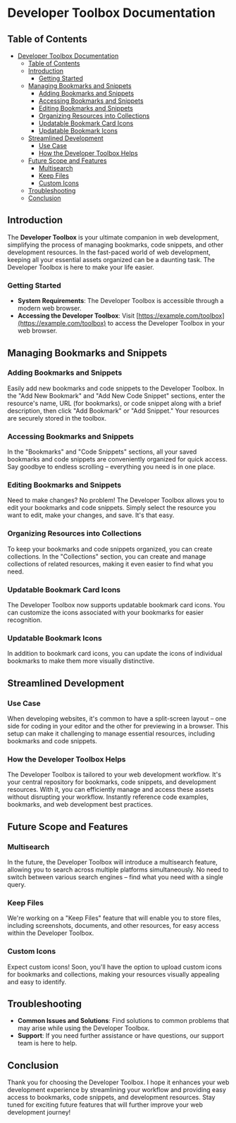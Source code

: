# Developer Toolbox Documentation

## Table of Contents

- [Developer Toolbox Documentation](#developer-toolbox-documentation)
  - [Table of Contents](#table-of-contents)
  - [Introduction](#introduction)
    - [Getting Started](#getting-started)
  - [Managing Bookmarks and Snippets](#managing-bookmarks-and-snippets)
    - [Adding Bookmarks and Snippets](#adding-bookmarks-and-snippets)
    - [Accessing Bookmarks and Snippets](#accessing-bookmarks-and-snippets)
    - [Editing Bookmarks and Snippets](#editing-bookmarks-and-snippets)
    - [Organizing Resources into Collections](#organizing-resources-into-collections)
    - [Updatable Bookmark Card Icons](#updatable-bookmark-card-icons)
    - [Updatable Bookmark Icons](#updatable-bookmark-icons)
  - [Streamlined Development](#streamlined-development)
    - [Use Case](#use-case)
    - [How the Developer Toolbox Helps](#how-the-developer-toolbox-helps)
  - [Future Scope and Features](#future-scope-and-features)
    - [Multisearch](#multisearch)
    - [Keep Files](#keep-files)
    - [Custom Icons](#custom-icons)
  - [Troubleshooting](#troubleshooting)
  - [Conclusion](#conclusion)

## Introduction

The **Developer Toolbox** is your ultimate companion in web development, simplifying the process of managing bookmarks, code snippets, and other development resources. In the fast-paced world of web development, keeping all your essential assets organized can be a daunting task. The Developer Toolbox is here to make your life easier.

### Getting Started

- **System Requirements**: The Developer Toolbox is accessible through a modern web browser.
- **Accessing the Developer Toolbox**: Visit [https://example.com/toolbox](https://example.com/toolbox) to access the Developer Toolbox in your web browser.    


## Managing Bookmarks and Snippets

### Adding Bookmarks and Snippets

Easily add new bookmarks and code snippets to the Developer Toolbox. In the "Add New Bookmark" and "Add New Code Snippet" sections, enter the resource's name, URL (for bookmarks), or code snippet along with a brief description, then click "Add Bookmark" or "Add Snippet." Your resources are securely stored in the toolbox.

### Accessing Bookmarks and Snippets

In the "Bookmarks" and "Code Snippets" sections, all your saved bookmarks and code snippets are conveniently organized for quick access. Say goodbye to endless scrolling – everything you need is in one place.

### Editing Bookmarks and Snippets

Need to make changes? No problem! The Developer Toolbox allows you to edit your bookmarks and code snippets. Simply select the resource you want to edit, make your changes, and save. It's that easy.

### Organizing Resources into Collections

To keep your bookmarks and code snippets organized, you can create collections. In the "Collections" section, you can create and manage collections of related resources, making it even easier to find what you need.

### Updatable Bookmark Card Icons

The Developer Toolbox now supports updatable bookmark card icons. You can customize the icons associated with your bookmarks for easier recognition.

### Updatable Bookmark Icons

In addition to bookmark card icons, you can update the icons of individual bookmarks to make them more visually distinctive.

## Streamlined Development

### Use Case

When developing websites, it's common to have a split-screen layout – one side for coding in your editor and the other for previewing in a browser. This setup can make it challenging to manage essential resources, including bookmarks and code snippets.

### How the Developer Toolbox Helps

The Developer Toolbox is tailored to your web development workflow. It's your central repository for bookmarks, code snippets, and development resources. With it, you can efficiently manage and access these assets without disrupting your workflow. Instantly reference code examples, bookmarks, and web development best practices.

## Future Scope and Features

### Multisearch

In the future, the Developer Toolbox will introduce a multisearch feature, allowing you to search across multiple platforms simultaneously. No need to switch between various search engines – find what you need with a single query.

### Keep Files

We're working on a "Keep Files" feature that will enable you to store files, including screenshots, documents, and other resources, for easy access within the Developer Toolbox.

### Custom Icons

Expect custom icons! Soon, you'll have the option to upload custom icons for bookmarks and collections, making your resources visually appealing and easy to identify.

## Troubleshooting

- **Common Issues and Solutions**: Find solutions to common problems that may arise while using the Developer Toolbox.
- **Support**: If you need further assistance or have questions, our support team is here to help.

## Conclusion

Thank you for choosing the Developer Toolbox. I hope it enhances your web development experience by streamlining your workflow and providing easy access to bookmarks, code snippets, and development resources. Stay tuned for exciting future features that will further improve your web development journey!
